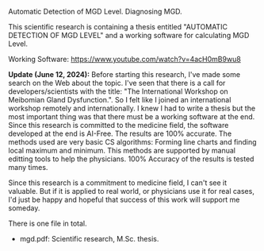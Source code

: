 Automatic Detection of MGD Level. Diagnosing MGD.

This scientific research is containing a thesis entitled "AUTOMATIC DETECTION OF MGD LEVEL" and a working software for calculating MGD Level.

Working Software: https://www.youtube.com/watch?v=4acH0mB9wu8

**Update (June 12, 2024):**
Before starting this research, I've made some search on the Web about the topic. I've seen that there is a call for developers/scientists with the title: "The International Workshop on Meibomian Gland Dysfunction.". So I felt like I joined an international workshop remotely and internationally. I knew I had to write a thesis but the most important thing was that there must be a working software at the end. Since this research is committed to the medicine field, the software developed at the end is AI-Free. The results are 100% accurate. The methods used are very basic CS algorithms: Forming line charts and finding local maximum and minimum. This methods are supported by manual editting tools to help the physicians. 100% Accuracy of the results is tested many times. 

Since this research is a commitment to medicine field, I can't see it valuable. But if it is applied to real world, or physicians use it for real cases, I'd just be happy and hopeful that success of this work will support me someday.

There is one file in total.
* mgd.pdf: Scientific research, M.Sc. thesis.
